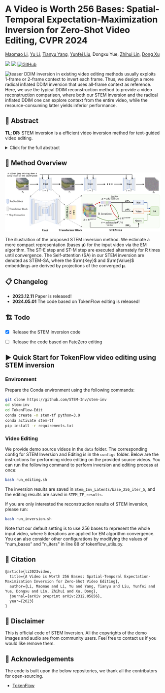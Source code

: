 # A Video is Worth 256 Bases: Spatial-Temporal Expectation-Maximization Inversion for Zero-Shot Video Editing, CVPR 2024

[Maomao Li](https://scholar.google.com/citations?user=ym_t6QYAAAAJ&hl=en&oi=ao), 
[Yu Li](https://yu-li.github.io/), 
[Tianyu Yang](https://tianyu-yang.com), 
[Yunfei Liu](https://scholar.google.com/citations?user=B1Z1vTMAAAAJ&hl=zh-CN), 
Dongxu Yue, 
[Zhihui Lin](https://scholar.google.com.hk/citations?hl=zh-CN&user=t4et8FEAAAAJ), 
[Dong Xu](https://scholar.google.com/citations?user=7Hdu5k4AAAAJ&hl=en&oi=ao)


<a href='https://arxiv.org/abs/2310.15081'><img src='https://img.shields.io/badge/ArXiv-2312.05856-red'></a> 
<a href='https://stem-inv.github.io/page/'><img src='https://img.shields.io/badge/Project-Page-Green'></a>
[![GitHub](https://img.shields.io/github/stars/STEM-Inv/stem-inv?style=social)](https://github.com/STEM-Inv/stem-inv)


![teaser](assets/examples/reconstruction.gif)
DDIM inversion in existing video editing methods usually exploits 1-frame or 2-frame context to invert each frame. Thus, we design a more radical inflated DDIM inversion that uses all-frame context as reference. Here, we use the typical DDIM reconstruction method to provide a video reconstruction comparison, where both our STEM inversion and the radical inflated DDIM one can explore context from the entire video, while the resource-consuming latter yields inferior performance.

## 🦴 Abstract
<b>TL; DR:</b> STEM inversion is a efficient video inversion method for text-guided video editing.

<details><summary>Click for the full abstract</summary>

> We present a video inversion approach for zero-shot video editing, which aims to model the input video with low-rank representation during the inversion process. The existing video editing methods usually apply the typical 2D DDIM inversion or naive spatial-temporal DDIM inversion before editing, which leverages time-varying representation for each frame to derive noisy latent. Unlike most existing approaches, we propose a Spatial-Temporal Expectation-Maximization (STEM) inversion, which formulates the dense video feature under an expectation-maximization manner and iteratively estimates a more compact basis set to represent the whole video. Each frame applies the fixed and global representation for inversion, which is more friendly for temporal consistency during reconstruction and editing. Extensive qualitative and quantitative experiments demonstrate that our STEM inversion can achieve consistent improvement on two state-of-the-art video editing methods.
</details>

## 🚀 Method Overview
<div align="center">
    <img src='images/STEM_DDIM_inv.png'/>
</div>

The illustration of the proposed STEM inversion method. We estimate a more compact representation (bases $\mathbf{\mu}$) for the input video via the EM algorithm. The ST-E step and ST-M step are executed alternately for R times until convergence. The Self-attention (SA) in our STEM inversion are denoted as STEM-SA, where the $\rm{Key}$ and $\rm{Value}$ embeddings are  derived by projections of the converged $\mathbf{\mu}$.

## 📋 Changelog

- **2023.12.11** Paper is released! 
- **2024.05.01** The code based on TokenFlow editing is released!

## 🏗️ Todo

- [x] Release the STEM inversion code
- [ ] Release the code based on FateZero editing


## ▶️ Quick Start for TokenFlow video editing using STEM inversion
### Environment
Prepare the Conda environment using the following commands:
```bash
git clone https://github.com/STEM-Inv/stem-inv
cd stem-inv
cd TokenFlow-Edit
conda create -n stem-tf python=3.9
conda activate stem-tf
pip install -r requirements.txt
```


### Video Editing
We provide demo source videos in the ```data``` folder. 
The corresponding config for STEM Inversion and Editing is in the ```configs``` folder. 
Below are the instructions for performing video editing on the provided source videos. 
You can run the following command to perform inversion and editing process at once:
```bash
bash run_editing.sh
```
The inversion results are saved in ```Stem_Inv_Latents/base_256_iter_5```, and the editing results are saved in ```STEM_TF_results```.



If you are only interested the reconstruction results of STEM inversion, please run:
```bash
bash run_inversion.sh
```

Note that our default setting is to use 256 bases to represent the whole input video, where 5 iterations are applied for EM algorithm convergence. You can also consider other configurations by modifying the values of “num_bases” and "n_iters" in line 88 of tokenflow_utils.py.


## 📎 Citation 

```
@article{li2023video,
  title={A Video is Worth 256 Bases: Spatial-Temporal Expectation-Maximization Inversion for Zero-Shot Video Editing},
  author={Li, Maomao and Li, Yu and Yang, Tianyu and Liu, Yunfei and Yue, Dongxu and Lin, Zhihui and Xu, Dong},
  journal={arXiv preprint arXiv:2312.05856},
  year={2023}
}
``` 



## 📣 Disclaimer

This is official code of STEM Inversion.
All the copyrights of the demo images and audio are from community users. 
Feel free to contact us if you would like remove them.



## 💞 Acknowledgements
The code is built upon the below repositories, we thank all the contributors for open-sourcing.
* [TokenFlow](https://github.com/omerbt/TokenFlow)



